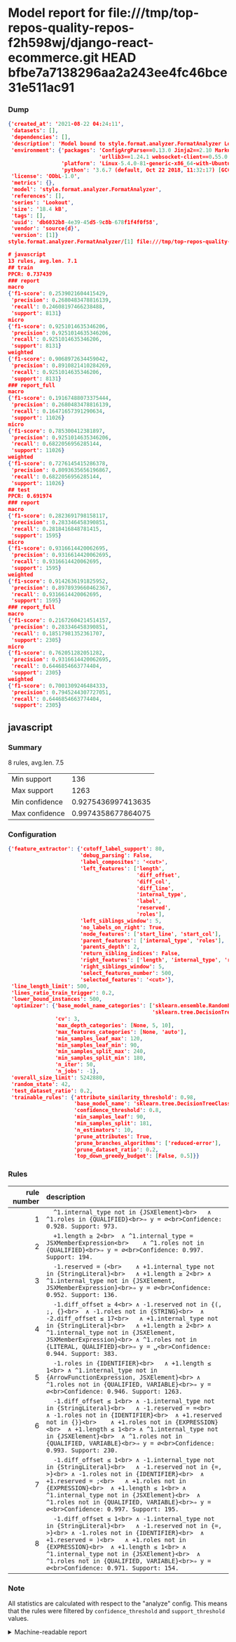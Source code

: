 # Model report for file:///tmp/top-repos-quality-repos-f2h598wj/django-react-ecommerce.git HEAD bfbe7a7138296aa2a243ee4fc46bce31e511ac91

### Dump

```json
{'created_at': '2021-08-22 04:24:11',
 'datasets': [],
 'dependencies': [],
 'description': 'Model bound to style.format.analyzer.FormatAnalyzer Lookout analyzer.',
 'environment': {'packages': 'ConfigArgParse==0.13.0 Jinja2==2.10 MarkupSafe==1.1.1 PyStemmer==1.3.0 PyYAML==5.1 Pympler==0.5 SQLAlchemy==1.2.10 SQLAlchemy-Utils==0.33.3 asdf==2.3.2 bblfsh==2.12.7 boto==2.49.0 boto3==1.9.130 botocore==1.12.130 cachetools==2.0.1 certifi==2019.3.9 chardet==3.0.4 clint==0.5.1 docker==3.7.0 docker-pycreds==0.4.0 dulwich==0.19.11 grpcio==1.19.0 grpcio-tools==1.19.0 humanfriendly==4.16.1 humanize==0.5.1 idna==2.8 jmespath==0.9.4 jsonschema==2.6.0 lookout-sdk==0.4.1 lookout-sdk-ml==0.19.0 lookout-style==0.2.0 lz4==2.1.6 modelforge==0.12.1 numpy==1.16.2 packaging==19.0 pandas==0.22.0 pip==19.0.3 protobuf==3.7.0 psycopg2-binary==2.7.5 pygtrie==2.3 pyparsing==2.3.1 python-dateutil==2.8.0 python-igraph==0.7.1.post6 pytz==2019.1 requests==2.21.0 requirements-parser==0.2.0 scikit-learn==0.20.1 scikit-optimize==0.5.2 scipy==1.2.1 semantic-version==2.6.0 setuptools==40.8.0 six==1.12.0 smart-open==1.8.1 sourced-ml==0.8.2 spdx==2.5.0 stringcase==1.2.0 tabulate==0.8.2 tqdm==4.31.1 '
                             'urllib3==1.24.1 websocket-client==0.55.0 xxhash==1.3.0',
                 'platform': 'Linux-5.4.0-81-generic-x86_64-with-Ubuntu-18.04-bionic',
                 'python': '3.6.7 (default, Oct 22 2018, 11:32:17) [GCC 8.2.0]'},
 'license': 'ODbL-1.0',
 'metrics': {},
 'model': 'style.format.analyzer.FormatAnalyzer',
 'references': [],
 'series': 'Lookout',
 'size': '18.4 kB',
 'tags': [],
 'uuid': 'db6032b8-4e39-45d5-9c8b-678f1f4f0f58',
 'vendor': 'source{d}',
 'version': [1]}
style.format.analyzer.FormatAnalyzer/[1] file:///tmp/top-repos-quality-repos-f2h598wj/django-react-ecommerce.git bfbe7a7138296aa2a243ee4fc46bce31e511ac91

# javascript
13 rules, avg.len. 7.1
## train
PPCR: 0.737439
### report
macro
{'f1-score': 0.2539021604415429,
 'precision': 0.2680483478816139,
 'recall': 0.24608197466238488,
 'support': 8131}
micro
{'f1-score': 0.9251014635346206,
 'precision': 0.9251014635346206,
 'recall': 0.9251014635346206,
 'support': 8131}
weighted
{'f1-score': 0.9068972634459042,
 'precision': 0.8910821410284269,
 'recall': 0.9251014635346206,
 'support': 8131}
### report_full
macro
{'f1-score': 0.19167488073375444,
 'precision': 0.2680483478816139,
 'recall': 0.16471657391290634,
 'support': 11026}
micro
{'f1-score': 0.785300412381897,
 'precision': 0.9251014635346206,
 'recall': 0.6822056956285144,
 'support': 11026}
weighted
{'f1-score': 0.7276145415286378,
 'precision': 0.8093635656196867,
 'recall': 0.6822056956285144,
 'support': 11026}
## test
PPCR: 0.691974
### report
macro
{'f1-score': 0.2823691798158117,
 'precision': 0.283346458390851,
 'recall': 0.2818416848781415,
 'support': 1595}
micro
{'f1-score': 0.9316614420062695,
 'precision': 0.9316614420062695,
 'recall': 0.9316614420062695,
 'support': 1595}
weighted
{'f1-score': 0.9142636191825952,
 'precision': 0.8978939660462367,
 'recall': 0.9316614420062695,
 'support': 1595}
### report_full
macro
{'f1-score': 0.21672604214514157,
 'precision': 0.283346458390851,
 'recall': 0.18517981352361707,
 'support': 2305}
micro
{'f1-score': 0.762051282051282,
 'precision': 0.9316614420062695,
 'recall': 0.6446854663774404,
 'support': 2305}
weighted
{'f1-score': 0.7001309246484333,
 'precision': 0.7945244307727051,
 'recall': 0.6446854663774404,
 'support': 2305}
```

## javascript
### Summary
8 rules, avg.len. 7.5

| | |
|-|-|
|Min support|136|
|Max support|1263|
|Min confidence|0.9275436997413635|
|Max confidence|0.9974358677864075|

### Configuration

```json
{'feature_extractor': {'cutoff_label_support': 80,
                       'debug_parsing': False,
                       'label_composites': '<cut>',
                       'left_features': ['length',
                                         'diff_offset',
                                         'diff_col',
                                         'diff_line',
                                         'internal_type',
                                         'label',
                                         'reserved',
                                         'roles'],
                       'left_siblings_window': 5,
                       'no_labels_on_right': True,
                       'node_features': ['start_line', 'start_col'],
                       'parent_features': ['internal_type', 'roles'],
                       'parents_depth': 2,
                       'return_sibling_indices': False,
                       'right_features': ['length', 'internal_type', 'reserved', 'roles'],
                       'right_siblings_window': 5,
                       'select_features_number': 500,
                       'selected_features': '<cut>'},
 'line_length_limit': 500,
 'lines_ratio_train_trigger': 0.2,
 'lower_bound_instances': 500,
 'optimizer': {'base_model_name_categories': ['sklearn.ensemble.RandomForestClassifier',
                                              'sklearn.tree.DecisionTreeClassifier'],
               'cv': 3,
               'max_depth_categories': [None, 5, 10],
               'max_features_categories': [None, 'auto'],
               'min_samples_leaf_max': 120,
               'min_samples_leaf_min': 90,
               'min_samples_split_max': 240,
               'min_samples_split_min': 180,
               'n_iter': 50,
               'n_jobs': -1},
 'overall_size_limit': 5242880,
 'random_state': 42,
 'test_dataset_ratio': 0.2,
 'trainable_rules': {'attribute_similarity_threshold': 0.98,
                     'base_model_name': 'sklearn.tree.DecisionTreeClassifier',
                     'confidence_threshold': 0.8,
                     'min_samples_leaf': 90,
                     'min_samples_split': 181,
                     'n_estimators': 10,
                     'prune_attributes': True,
                     'prune_branches_algorithms': ['reduced-error'],
                     'prune_dataset_ratio': 0.2,
                     'top_down_greedy_budget': [False, 0.5]}}
```

### Rules

| rule number | description |
|----:|:-----|
| 1 | `  ^1.internal_type not in {JSXElement}<br>	∧ ^1.roles in {QUALIFIED}<br>⇒ y = ∅<br>Confidence: 0.928. Support: 973.` |
| 2 | `  +1.length ≥ 2<br>	∧ ^1.internal_type = JSXMemberExpression<br>	∧ ^1.roles not in {QUALIFIED}<br>⇒ y = ∅<br>Confidence: 0.997. Support: 194.` |
| 3 | `  -1.reserved = (<br>	∧ +1.internal_type not in {StringLiteral}<br>	∧ +1.length ≥ 2<br>	∧ ^1.internal_type not in {JSXElement, JSXMemberExpression}<br>⇒ y = ∅<br>Confidence: 0.952. Support: 136.` |
| 4 | `  -1.diff_offset ≥ 4<br>	∧ -1.reserved not in {(, ;, {}<br>	∧ -1.roles not in {STRING}<br>	∧ -2.diff_offset ≤ 17<br>	∧ +1.internal_type not in {StringLiteral}<br>	∧ +1.length ≥ 2<br>	∧ ^1.internal_type not in {JSXElement, JSXMemberExpression}<br>	∧ ^1.roles not in {LITERAL, QUALIFIED}<br>⇒ y = ␣<br>Confidence: 0.944. Support: 383.` |
| 5 | `  -1.roles in {IDENTIFIER}<br>	∧ +1.length ≤ 1<br>	∧ ^1.internal_type not in {ArrowFunctionExpression, JSXElement}<br>	∧ ^1.roles not in {QUALIFIED, VARIABLE}<br>⇒ y = ∅<br>Confidence: 0.946. Support: 1263.` |
| 6 | `  -1.diff_offset ≤ 1<br>	∧ -1.internal_type not in {StringLiteral}<br>	∧ -1.reserved = =<br>	∧ -1.roles not in {IDENTIFIER}<br>	∧ +1.reserved not in {}}<br>	∧ +1.roles not in {EXPRESSION}<br>	∧ +1.length ≤ 1<br>	∧ ^1.internal_type not in {JSXElement}<br>	∧ ^1.roles not in {QUALIFIED, VARIABLE}<br>⇒ y = ∅<br>Confidence: 0.993. Support: 230.` |
| 7 | `  -1.diff_offset ≤ 1<br>	∧ -1.internal_type not in {StringLiteral}<br>	∧ -1.reserved not in {=, >}<br>	∧ -1.roles not in {IDENTIFIER}<br>	∧ +1.reserved = ;<br>	∧ +1.roles not in {EXPRESSION}<br>	∧ +1.length ≤ 1<br>	∧ ^1.internal_type not in {JSXElement}<br>	∧ ^1.roles not in {QUALIFIED, VARIABLE}<br>⇒ y = ∅<br>Confidence: 0.997. Support: 195.` |
| 8 | `  -1.diff_offset ≤ 1<br>	∧ -1.internal_type not in {StringLiteral}<br>	∧ -1.reserved not in {=, >}<br>	∧ -1.roles not in {IDENTIFIER}<br>	∧ +1.reserved = )<br>	∧ +1.roles not in {EXPRESSION}<br>	∧ +1.length ≤ 1<br>	∧ ^1.internal_type not in {JSXElement}<br>	∧ ^1.roles not in {QUALIFIED, VARIABLE}<br>⇒ y = ∅<br>Confidence: 0.971. Support: 154.` |

### Note
All statistics are calculated with respect to the "analyze" config. This means that the rules were filtered by
`confidence_threshold` and `support_threshold` values.

<details>
    <summary>Machine-readable report</summary>
```json
{"javascript": {"avg_rule_len": 7.5, "max_conf": 0.9974358677864075, "max_support": 1263, "min_conf": 0.9275436997413635, "min_support": 136, "num_rules": 8}}
```
</details>
